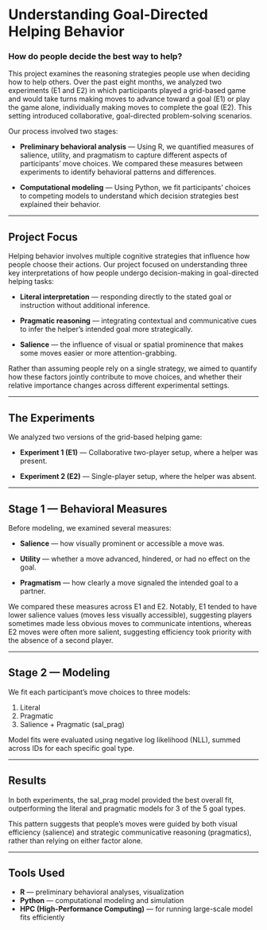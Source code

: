 # Understanding Goal-Directed Helping Behavior

### How do people decide the best way to help?

This project examines the reasoning strategies people use when deciding how to help others. Over the past eight months, we analyzed two experiments (E1 and E2) in which participants played a grid-based game and would take turns making moves to advance toward a goal (E1) or play the game alone, individually making moves to complete the goal (E2). This setting introduced collaborative, goal-directed problem-solving scenarios.

Our process involved two stages:

- **Preliminary behavioral analysis** — Using R, we quantified measures of salience, utility, and pragmatism to capture different aspects of participants’ move choices. We compared these measures between experiments to identify behavioral patterns and differences.

- **Computational modeling** — Using Python, we fit participants’ choices to competing models to understand which decision strategies best explained their behavior.

---

## Project Focus

Helping behavior involves multiple cognitive strategies that influence how people choose their actions. Our project focused on understanding three key interpretations of how people undergo decision-making in goal-directed helping tasks:

- **Literal interpretation** — responding directly to the stated goal or instruction without additional inference.

- **Pragmatic reasoning** — integrating contextual and communicative cues to infer the helper’s intended goal more strategically.

- **Salience** — the influence of visual or spatial prominence that makes some moves easier or more attention-grabbing.

Rather than assuming people rely on a single strategy, we aimed to quantify how these factors jointly contribute to move choices, and whether their relative importance changes across different experimental settings.

---

## The Experiments

We analyzed two versions of the grid-based helping game:

- **Experiment 1 (E1)** — Collaborative two-player setup, where a helper was present.

- **Experiment 2 (E2)** — Single-player setup, where the helper was absent.

---

## Stage 1 — Behavioral Measures

Before modeling, we examined several measures:

- **Salience** — how visually prominent or accessible a move was.

- **Utility** — whether a move advanced, hindered, or had no effect on the goal.

- **Pragmatism** — how clearly a move signaled the intended goal to a partner.

We compared these measures across E1 and E2. Notably, E1 tended to have lower salience values (moves less visually accessible), suggesting players sometimes made less obvious moves to communicate intentions, whereas E2 moves were often more salient, suggesting efficiency took priority with the absence of a second player. 

---

## Stage 2 — Modeling

We fit each participant’s move choices to three models:

1. Literal  
2. Pragmatic  
3. Salience + Pragmatic (sal_prag)

Model fits were evaluated using negative log likelihood (NLL), summed across IDs for each specific goal type.

---

## Results

In both experiments, the sal_prag model provided the best overall fit, outperforming the literal and pragmatic models for 3 of the 5 goal types.

This pattern suggests that people’s moves were guided by both visual efficiency (salience) and strategic communicative reasoning (pragmatics), rather than relying on either factor alone.

---

## Tools Used

- **R** — preliminary behavioral analyses, visualization  
- **Python** — computational modeling and simulation  
- **HPC (High-Performance Computing)** — for running large-scale model fits efficiently
